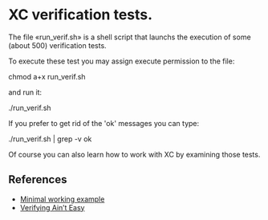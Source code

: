 XC verification tests.
======================

The file «run_verif.sh» is a shell script that launchs the execution of
some (about 500) verification tests.

To execute these test you may assign execute permission to the file:

chmod a+x run_verif.sh

and run it:

./run_verif.sh

If you prefer to get rid of the 'ok' messages you can type:

./run_verif.sh | grep -v ok

Of course you can also learn how to work with XC by examining those tests.


## References

- [Minimal working example](https://portwooddigital.com/2021/07/01/minimal-working-example/)
- [Verifying Ain’t Easy](https://portwooddigital.com/2021/07/11/verifying-aint-easy/)
